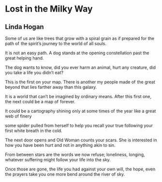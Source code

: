 # Lost in the Milky Way
## Linda Hogan
Some of us are like trees that grow with a spiral grain
as if prepared for the path of  the spirit’s journey
to the world of all souls.

It is not an easy path.
A dog stands at the opening constellation
past the great helping hand.

The dog wants to know,
did you ever harm an animal, hurt any creature,
did you take a life you didn’t eat?

This is the first on your map. There is another
my people made of  the great beyond
that lies farther away than this galaxy.

It is a world that can’t be imagined by ordinary means.
After this first one,
the next could be a map of  forever.

It could be a cartography
shining only at some times of  the year
like a great web of finery

some spider pulled from herself
to help you recall your true following
your first white breath in the cold.

The next door opens and Old Woman
counts your scars. She is interested in how you have been
hurt and not in anything akin to sin.

From between stars are the words we now refuse;
loneliness, longing, whatever suffering
might follow your life into the sky.

Once those are gone, the life you had
against your own will, the hope, even the prayers
take you one more bend around the river of sky.
